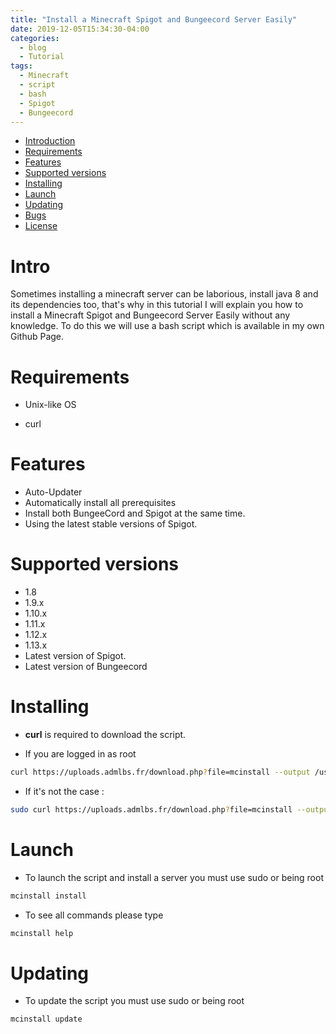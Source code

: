 ```yaml
---
title: "Install a Minecraft Spigot and Bungeecord Server Easily"
date: 2019-12-05T15:34:30-04:00
categories:
  - blog
  - Tutorial
tags:
  - Minecraft
  - script
  - bash
  - Spigot
  - Bungeecord
---
```

* [Introduction](#intro)
* [Requirements](#system-requirements)
* [Features](#features)
* [Supported versions](#supported-versions)
* [Installing](#installing)
* [Launch](#launch)
* [Updating](#updating)
* [Bugs](#bugs)
* [License](#license)

# Intro

Sometimes installing a minecraft server can be laborious, install java 8 and its dependencies too, that's why in this tutorial I will explain you how to install a Minecraft Spigot and Bungeecord Server Easily without any knowledge. To do this we will use a bash script which is available in my own Github Page.

# Requirements

* Unix-like OS

* curl




# Features 

* Auto-Updater
* Automatically install all prerequisites
* Install both BungeeCord and Spigot at the same time.
* Using the latest stable versions of Spigot.


# Supported versions
* 1.8
* 1.9.x
* 1.10.x
* 1.11.x
* 1.12.x
* 1.13.x
* Latest version of Spigot.
* Latest version of Bungeecord

# Installing

* **curl** is required to download the script.

* If you are logged in as root 
```bash
curl https://uploads.admlbs.fr/download.php?file=mcinstall --output /usr/bin/mcinstall && chmod 0777 /usr/bin/mcinstall
```

* If it's not the case : 

```bash
sudo curl https://uploads.admlbs.fr/download.php?file=mcinstall --output /usr/bin/mcinstall && chmod 0777 /usr/bin/mcinstall
```

# Launch

* To launch the script and install a server you must use sudo or being root

```bash
mcinstall install
```

* To see all commands please type 

```bash
mcinstall help
```
# Updating

* To update the script you must use sudo or being root

```bash
mcinstall update
```


